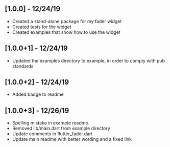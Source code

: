 
## [1.0.0] - 12/24/19

* Created a stand-alone package for my fader widget
* Created tests for the widget
* Created examples that show how to use the widget

## [1.0.0+1] - 12/24/19

* Updated the examples directory to example, in order to comply with pub standards

## [1.0.0+2] - 12/24/19

* Added badge to readme

## [1.0.0+3] - 12/26/19

* Spelling mistake in example readme.
* Removed lib/main.dart from example directory
* Update comments in flutter_fader.dart
* Update main readme with better wording and a fixed link

